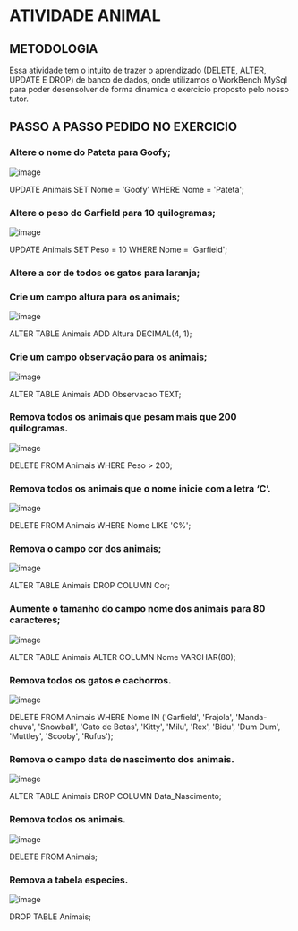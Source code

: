 # ATIVIDADE ANIMAL 

## METODOLOGIA

Essa atividade tem o intuito de trazer o aprendizado (DELETE, ALTER, UPDATE E DROP) de banco de dados, onde utilizamos o WorkBench MySql para poder desensolver de forma dinamica o exercicio proposto pelo nosso tutor. 

## PASSO A PASSO PEDIDO NO EXERCICIO

### Altere o nome do Pateta para Goofy;

![image](https://github.com/MatheusLaiaa/UPDATE_DELETE/assets/144149403/e39f3738-afcc-43fd-9626-aecad9b94431)

UPDATE Animais
SET Nome = 'Goofy'
WHERE Nome = 'Pateta';


### Altere o peso do Garfield para 10 quilogramas;

![image](https://github.com/MatheusLaiaa/UPDATE_DELETE/assets/144149403/d8ab6349-94a6-4612-a8f7-4dbb6eb27beb)

UPDATE Animais
SET Peso = 10
WHERE Nome = 'Garfield';


### Altere a cor de todos os gatos para laranja;

### Crie um campo altura para os animais;

![image](https://github.com/MatheusLaiaa/UPDATE_DELETE/assets/144149403/4faaef18-001f-4479-bd0c-a6322b556c60)

ALTER TABLE Animais
ADD Altura DECIMAL(4, 1);


### Crie um campo observação para os animais;

![image](https://github.com/MatheusLaiaa/UPDATE_DELETE/assets/144149403/82c14702-fd0c-48c5-b236-f42052596e62)

ALTER TABLE Animais
ADD Observacao TEXT;


### Remova todos os animais que pesam mais que 200 quilogramas.

![image](https://github.com/MatheusLaiaa/UPDATE_DELETE/assets/144149403/011b75d2-fe45-4c1c-9477-58fded0e1a9e)

DELETE FROM Animais
WHERE Peso > 200;


### Remova todos os animais que o nome inicie com a letra ‘C’.

![image](https://github.com/MatheusLaiaa/UPDATE_DELETE/assets/144149403/46a92527-15c4-45e6-8a7e-574e6f6f6cad)

DELETE FROM Animais
WHERE Nome LIKE 'C%';


### Remova o campo cor dos animais;

![image](https://github.com/MatheusLaiaa/UPDATE_DELETE/assets/144149403/f653cd28-e7fb-4e5d-8f32-0a6166e70b66)

ALTER TABLE Animais
DROP COLUMN Cor;


### Aumente o tamanho do campo nome dos animais para 80 caracteres;

![image](https://github.com/MatheusLaiaa/UPDATE_DELETE/assets/144149403/90514798-97df-4609-aaee-a70f95cda22c)

ALTER TABLE Animais
ALTER COLUMN Nome VARCHAR(80);


### Remova todos os gatos e cachorros.

![image](https://github.com/MatheusLaiaa/UPDATE_DELETE/assets/144149403/a706f0c8-a0f3-41ae-9d60-19f91cbb7027)

DELETE FROM Animais
WHERE Nome IN ('Garfield', 'Frajola', 'Manda-chuva', 'Snowball', 'Gato de Botas', 'Kitty', 'Milu', 'Rex', 'Bidu', 'Dum Dum', 'Muttley', 'Scooby', 'Rufus');


### Remova o campo data de nascimento dos animais.

![image](https://github.com/MatheusLaiaa/UPDATE_DELETE/assets/144149403/a73344c7-51ff-4e1e-acae-6f12960e68c7)

ALTER TABLE Animais
DROP COLUMN Data_Nascimento;


### Remova todos os animais.

![image](https://github.com/MatheusLaiaa/UPDATE_DELETE/assets/144149403/541c65d1-d43c-437c-b040-9a1eace848c5)

DELETE FROM Animais;


### Remova a tabela especies.

![image](https://github.com/MatheusLaiaa/UPDATE_DELETE/assets/144149403/e9bfaa66-7b60-4e34-8594-cb6d13756c11)

DROP TABLE Animais;
















